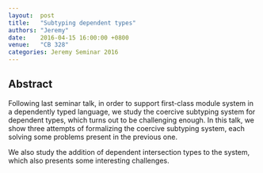 ```yaml
--- 
layout:  post 
title:   "Subtyping dependent types"
authors: "Jeremy"
date:    2016-04-15 16:00:00 +0800
venue:   "CB 328"
categories: Jeremy Seminar 2016
--- 
```

## Abstract

Following last seminar talk, in order to support first-class module system
in a
dependently typed language, we study the coercive subtyping system for
dependent
types, which turns out to be challenging enough. In this talk, we show three
attempts of formalizing the coercive subtyping system, each solving some
problems present in the previous one.

We also study the addition of dependent intersection types to the system,
which
also presents some interesting challenges.


